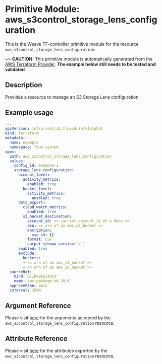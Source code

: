 
# Primitive Module: aws_s3control_storage_lens_configuration

This is the Weave TF-controller primitive module for the resource `aws_s3control_storage_lens_configuration`.

~> **CAUTION:** This primitive module is automatically generated from the [AWS Terraform Provider](https://registry.terraform.io/providers/hashicorp/aws/latest/docs/resources/s3control_storage_lens_configuration). **The example below still needs to be tested and validated**.

## Description

Provides a resource to manage an S3 Storage Lens configuration.

## Example usage

```yaml
---
apiVersion: infra.contrib.fluxcd.io/v1alpha1
kind: Terraform
metadata:
  name: example
  namespace: flux-system
spec:
  path: aws_s3control_storage_lens_configuration
  values:
    config_id: example-1
    storage_lens_configuration:
      account_level:
        activity_metrics:
          enabled: true
        bucket_level:
          activity_metrics:
            enabled: true
      data_export:
        cloud_watch_metrics:
          enabled: true
        s3_bucket_destination:
          account_id: << current.account_id of a data >>
          arn: << arn of an aws_s3_bucket >>
          encryption:
            sse_s3: {}
          format: CSV
          output_schema_version: V_1
      enabled: true
      exclude:
        buckets:
        - << arn of an aws_s3_bucket >>
        - << arn of an aws_s3_bucket >>
  sourceRef:
    kind: OCIRepository
    name: aws-package-v4.38.0
  approvePlan: auto
  interval: 1h0m
```

## Argument Reference

Please visit [here](https://registry.terraform.io/providers/hashicorp/aws/latest/docs/resources/s3control_storage_lens_configuration#argument-reference) for the arguments accepted by the `aws_s3control_storage_lens_configuration` resource.

## Attribute Reference

Please visit [here](https://registry.terraform.io/providers/hashicorp/aws/latest/docs/resources/s3control_storage_lens_configuration#attributes-reference) for the attributes exported by the `aws_s3control_storage_lens_configuration` resource.
